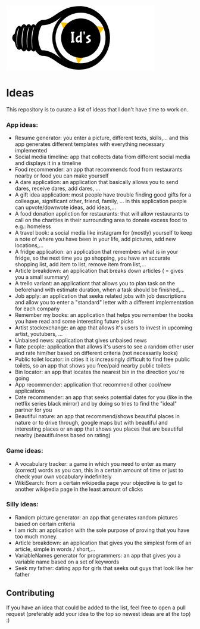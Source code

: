  ![ideas logo](./logo2.png)
# Ideas
This repository is to curate a list of ideas that I don't have time to work on.

### App ideas:
- Resume generator: you enter a picture, different texts, skills,... and this app generates different templates with everything necessary implemented
- Social media timeline: app that collects data from different social media and displays it in a timeline
- Food recommender: an app that recommends food from restaurants nearby or food you can make yourself
- A dare application: an application that basically allows you to send dares, receive dares, add dares, ...
- A gift idea application: most people have trouble finding good gifts for a colleague, significant other, friend, family, ...
    in this application people can upvote/downvote ideas, add ideas,...
- A food donation appliction for restaurants: that will allow restaurants to call on the charities in their surrounding area to donate excess food to e.g.: homeless
- A travel book: a social media like instagram for (mostly) yourself to keep a note of where you have been in your life, add pictures, add new locations,...
- A fridge application: an application that remembers what is in your fridge, so the next time you go shopping, you have an accurate shopping list, add item to list, remove item from list,...
- Article breakdown: an application that breaks down articles ( = gives you a small summary)
- A trello variant: an applicationt that allows you to plan task on the beforehand with estimate duration, when a task should be finished,...
- Job apply: an application that seeks related jobs with job descriptions and allow you to enter a "standard" letter with a different implementation for each company
- Remember my books: an application that helps you remember the books you have read and some interesting future picks
- Artist stockexchange: an app that allows it's users to invest in upcoming artist, youtubers, ...
- Unbaised news: application that gives unbaised news
- Rate people: application that allows it's users to see a random other user and rate him/her based on different criteria (not necessarily looks)
- Public toilet locator: in cities it is increasingly difficult to find free public toilets, so an app that shows you free/paid nearby public toilets
- Bin locator: an app that locates the nearest bin in the direction you're going
- App recommender: application that recommend other cool/new applications
- Date recommender: an app that seeks potential dates for you (like in the netflix series black mirror) and by doing so tries to find the "ideal" partner for you
- Beautiful nature: an app that recommend/shows beautiful places in nature or to drive through, google maps but with beautiful and interesting places or an app that shows you places that are beautiful nearby (beautifulness based on rating)

### Game ideas:
- A vocabulary tracker: a game in which you need to enter as many (correct) words as you can, this in a certain amount of time or just to check your own vocabulary indefinitely
- WikiSearch: from a certain wikipedia page your objective is to get to another wikipedia page in the least amount of clicks

### Silly ideas:
- Random picture generator: an app that generates random pictures based on certain criteria
- I am rich: an application with the sole purpose of proving that you have too much money.
- Article breakdown: an application that gives you the simplest form of an article, simple in words / short,...
- VariableNames generator for programmers: an app that gives you a variable name based on a set of keywords
- Seek my father: dating app for girls that seeks out guys that look like her father

## Contributing
If you have an idea that could be added to the list, feel free to open a pull request (preferably add your idea to the top so newest ideas are at the top) :)
